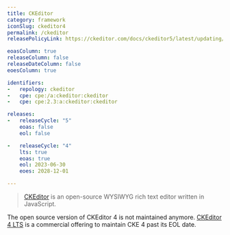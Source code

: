 ```yaml
---
title: CKEditor
category: framework
iconSlug: ckeditor4
permalink: /ckeditor
releasePolicyLink: https://ckeditor.com/docs/ckeditor5/latest/updating/versioning-policy.html

eoasColumn: true
releaseColumn: false
releaseDateColumn: false
eoesColumn: true

identifiers:
-   repology: ckeditor
-   cpe: cpe:/a:ckeditor:ckeditor
-   cpe: cpe:2.3:a:ckeditor:ckeditor

releases:
-   releaseCycle: "5"
    eoas: false
    eol: false

-   releaseCycle: "4"
    lts: true
    eoas: true
    eol: 2023-06-30
    eoes: 2028-12-01

---
```


> [CKEditor](https://ckeditor.com/) is an open-source WYSIWYG rich text editor written in JavaScript.

The open source version of CKEditor 4 is not maintained anymore.
[CKEditor 4 LTS](https://ckeditor.com/ckeditor-4-support/) is a commercial offering to maintain CKE 4 past its EOL date.

